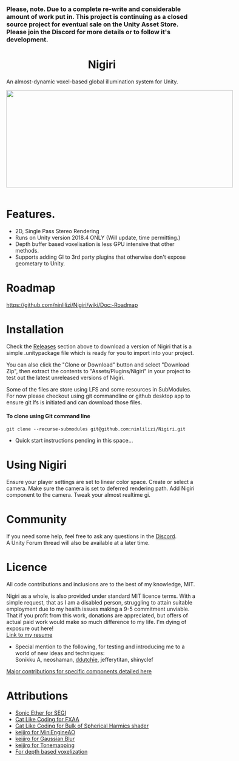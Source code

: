 <h3>Please, note. Due to a complete re-write and considerable amount of work put in. This project is continuing as a closed source project for eventual sale on the Unity Asset Store. Please join the Discord for more details or to follow it's development.</h3>
<h1 align=center>Nigiri</h1>
An almost-dynamic voxel-based global illumination system for Unity.
<p align="center" style="display: inline-block;">
  <img height="256px" width="597px" src="https://i.imgur.com/qZMa7px.jpg">
</p>

# Features.
* 2D, Single Pass Stereo Rendering
* Runs on Unity version 2018.4 ONLY (Will update, time permitting.)
* Depth buffer based voxelisation is less GPU intensive that other methods.
* Supports adding GI to 3rd party plugins that otherwise don't expose geometary to Unity.

# Roadmap
https://github.com/ninlilizi/Nigiri/wiki/Doc:-Roadmap

# Installation
Check the [Releases](https://github.com/ninlilizi/Nigiri/releases) section above to download a version of Nigiri that is a simple .unitypackage file which is ready for you to import into your project. 

You can also click the "Clone or Download" button and select "Download Zip", then extract the contents to "Assets/Plugins/Nigiri" in your project to test out the latest unreleased versions of Nigiri.

Some of the files are store using LFS and some resources in SubModules. For now please checkout using git commandline or github desktop app to ensure git lfs is initiated and can download those files.

#### To clone using Git command line
```
git clone --recurse-submodules git@github.com:ninlilizi/Nigiri.git
```
* Quick start instructions pending in this space...


# Using Nigiri
Ensure your player settings are set to linear color space. 
Create or select a camera. Make sure the camera is set to deferred rendering path.
Add Nigiri component to the camera.
Tweak your almost realtime gi.


# Community
If you need some help, feel free to ask any questions in the [Discord](https://discord.gg/QQspUgm).   
A Unity Forum thread will also be available at a later time.

# Licence
All code contributions and inclusions are to the best of my knowledge, MIT.

Nigiri as a whole, is also provided under standard MIT licence terms. With a simple request, that as I am a disabled person, struggling to attain suitable employment due to my health issues making a 9-5 commitment unviable. That if you profit from this work, donations are appreciated, but offers of actual paid work would make so much difference to my life. I'm dying of exposure out here!</br>
[Link to my resume](https://nkli.net/Files/Abigail%20Hocking%20-%20Resume.pdf)</br>

* Special mention to the following, for testing and introducing me to a world of new ideas and techniques:</br>
Sonikku A, neoshaman, [ddutchie](https://github.com/ddutchie), jefferytitan, shinyclef

[Major contributions for specific components detailed here](https://github.com/ninlilizi/Nigiri/blob/master/LICENSE)</br>


# Attributions
* [Sonic Ether for SEGI](https://github.com/sonicether/SEGI)<br>
* [Cat Like Coding for FXAA](https://catlikecoding.com/unity/tutorials/advanced-rendering/fxaa/)<br>
* [Cat Like Coding for Bulk of Spherical Harmics shader](https://catlikecoding.com/unity/tutorials/rendering/part-20/)<br>
* [keijiro for MiniEngineAO](https://github.com/keijiro/MiniEngineAO)<br>
* [keijiro for Gaussian Blur](https://github.com/keijiro)
* [keijiro for Tonemapping](https://github.com/keijiro/ColorSuite)
* [For depth based voxelization](https://github.com/parikshit6321/PVGI/blob/master/Assets/ProgressiveVoxelizedGI/Shaders/VoxelGridEntry.compute)
